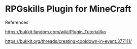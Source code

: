 # RPGskills Plugin for MineCraft

References

https://bukkit.fandom.com/wiki/Plugin_Tutorial/ko

https://bukkit.org/threads/creating-cooldown-in-event.377111/
